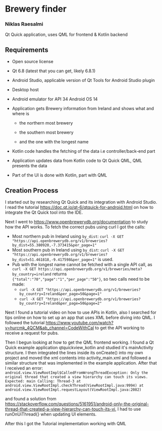 # Brewery finder
### Niklas Raesalmi
Qt Quick application, uses QML for frontend & Kotlin backend

## Requirements
- Open source license

- Qt 6.8 (latest that you can get, likely 6.8.1)

- Android Studio, applicable version of Qt Tools for Android Studio plugin

- Desktop host

- Android emulator for API 34 Android OS 14

- Application gets Brewery information from Ireland and shows what and where is

    - the northern most brewery

    - the southern most brewery

    - and the one with the longest name

- Kotlin code handles the fetching of the data i.e controller/back-end part

- Application updates data from Kotlin code to Qt Quick QML, QML presents the data

- Part of the UI is done with Kotlin, part with QML

## Creation Process
I started out by researching Qt Quick and its integration with Android Studio. I read the tutorial https://doc.qt.io/qt-6/qtquick-for-android.html on how to integrate the Qt Quick tool into the IDE.

Next I went to https://www.openbrewerydb.org/documentation to study how the API works. To fetch the correct pubs using curl I got the calls: 
- Most northern pub in Ireland using `by_dist`: `curl -X GET "https://api.openbrewerydb.org/v1/breweries?by_dist=55.380920,-7.373415&per_page=1"` 
- Most southern pub in Ireland using `by_dist`: `curl -X GET "https://api.openbrewerydb.org/v1/breweries?by_dist=51.461818,-9.417598&per_page=1"` is used.
- Pub with the longest name cannot be fetched with a single API call, as `curl -X GET https://api.openbrewerydb.org/v1/breweries/meta?by_country=ireland` returns `{"total":"70","page":"1","per_page":"50"}`, so two calls need to be made:
    - `curl -X GET "https://api.openbrewerydb.org/v1/breweries?by_country=Ireland&per_page=50&page=1"`
    - `curl -X GET "https://api.openbrewerydb.org/v1/breweries?by_country=Ireland&per_page=50&page=2"`

Next I found a tutorial video on how to use APIs in Kotlin, also I searched for tips online on how to set up an app that uses XML before diving into QML. I followed the tutorial https://www.youtube.com/watch?v=hurcmk_4QCM&ab_channel=CodeWithCal to get the API working to receive a request for pubs.

Then I begun looking at how to get the QML frontend working. I found a Qt Quick example application qtquickview_kotlin and studied it's mainActivity structure. I then integrated the lines inside its onCreate() into my own project and moved the xml contents into activity_main.xml and followed a similar structure that was implemented in the example application. After that I received an error:
`android.view.ViewRootImpl$CalledFromWrongThreadException: Only the original thread that created a view hierarchy can touch its views. Expected: main Calling: Thread-3
at android.view.ViewRootImpl.checkThread(ViewRootImpl.java:9994)
at android.view.ViewRootImpl.requestLayout(ViewRootImpl.java:2082)`

and found a solution from https://stackoverflow.com/questions/5161951/android-only-the-original-thread-that-created-a-view-hierarchy-can-touch-its-vi, I had to use runOnUiThread{} when updating UI elements.

After this I got the Tutorial implementation working with QML
